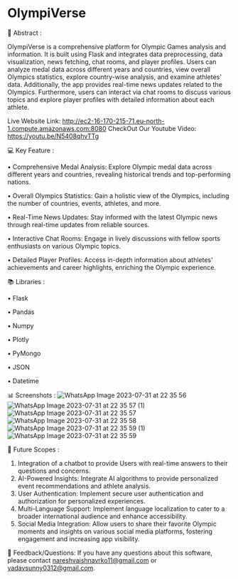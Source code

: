 
# OlympiVerse

🎨 Abstract :

OlympiVerse is a comprehensive platform for Olympic Games analysis and information. It is built using Flask and integrates data preprocessing, data visualization, news fetching, chat rooms, and player profiles. Users can analyze medal data across different years and countries, view overall Olympics statistics, explore country-wise analysis, and examine athletes' data. Additionally, the app provides real-time news updates related to the Olympics. Furthermore, users can interact via chat rooms to discuss various topics and explore player profiles with detailed information about each athlete.

Live Website Link: http://ec2-16-170-215-71.eu-north-1.compute.amazonaws.com:8080
CheckOut Our Youtube Video: https://youtu.be/N5408qhvTTg

💻 Key Feature :

•	Comprehensive Medal Analysis: Explore Olympic medal data across different years and countries, revealing historical trends and top-performing nations.

•	Overall Olympics Statistics: Gain a holistic view of the Olympics, including the number of countries, events, athletes, and more.

•	Real-Time News Updates: Stay informed with the latest Olympic news through real-time updates from reliable sources.

•	Interactive Chat Rooms: Engage in lively discussions with fellow sports enthusiasts on various Olympic topics.

•	Detailed Player Profiles: Access in-depth information about athletes' achievements and career highlights, enriching the Olympic experience.


📚 Libraries :

•	Flask

•	Pandas

•	Numpy

•	Plotly

•	PyMongo

•	JSON

•	Datetime


📊 Screenshots :
![WhatsApp Image 2023-07-31 at 22 35 56](https://github.com/DTGforGoods/OlympiVerse/assets/141049696/f0ac64b5-ac84-4dde-8be1-435134ef1270)
![WhatsApp Image 2023-07-31 at 22 35 57 (1)](https://github.com/DTGforGoods/OlympiVerse/assets/141049696/4b5f6b9f-f0cb-46e7-bf54-5c19aff2cf73)
![WhatsApp Image 2023-07-31 at 22 35 57](https://github.com/DTGforGoods/OlympiVerse/assets/141049696/c24a10ef-abd7-4360-96b6-66a83093750a)
![WhatsApp Image 2023-07-31 at 22 35 58](https://github.com/DTGforGoods/OlympiVerse/assets/141049696/e23a2ed3-57fd-44c7-9f73-709e32b1addc)
![WhatsApp Image 2023-07-31 at 22 35 59 (1)](https://github.com/DTGforGoods/OlympiVerse/assets/141049696/04a59b40-2197-49b9-9339-37c6a85de7ea)
![WhatsApp Image 2023-07-31 at 22 35 59](https://github.com/DTGforGoods/OlympiVerse/assets/141049696/c32b3c6d-f538-4963-868e-492a467d0b80)



🚀 Future Scopes :

1.	Integration of a chatbot to provide Users with real-time answers to their questions and concerns.
2.	AI-Powered Insights: Integrate AI algorithms to provide personalized event recommendations and athlete analysis.
3.	User Authentication: Implement secure user authentication and authorization for personalized experiences.
4.	Multi-Language Support: Implement language localization to cater to a broader international audience and enhance accessibility.
5.	Social Media Integration: Allow users to share their favorite Olympic moments and insights on various social media platforms, fostering engagement and increasing app visibility.
   
👥 Feedback/Questions: 
If you have any questions about this software, please contact nareshvaishnavrko11@gmail.com or yadavsunny0312@gmail.com.
